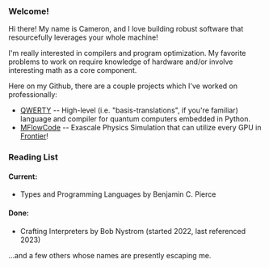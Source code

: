 ### Welcome!

Hi there! My name is Cameron, and I love building robust software that resourcefully leverages your whole machine!

I'm really interested in compilers and program optimization. My favorite problems to work on require knowledge of hardware and/or involve interesting math as a core component.

Here on my Github, there are a couple projects which I've worked on professionally:
* [QWERTY](https://github.com/gt-tinker/qwerty) -- High-level (i.e. "basis-translations", if you're familiar) language and compiler for quantum computers embedded in Python.
* [MFlowCode](https://github.com/MFlowCode/MFC) -- Exascale Physics Simulation that can utilize every GPU in [Frontier](https://www.olcf.ornl.gov/frontier/)!

### Reading List

#### Current:
* Types and Programming Languages by Benjamin C. Pierce

#### Done:
* Crafting Interpreters by Bob Nystrom (started 2022, last referenced 2023)

...and a few others whose names are presently escaping me.
